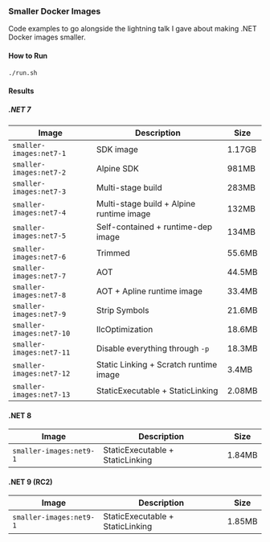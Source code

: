 ### Smaller Docker Images
Code examples to go alongside the lightning talk I gave about making .NET Docker images smaller.

#### How to Run

``` bash
./run.sh
```

#### Results

##### .NET 7

| Image | Description | Size |
| --- | --- | --- |
| `smaller-images:net7-1` | SDK image | 1.17GB |
| `smaller-images:net7-2` | Alpine SDK | 981MB |
| `smaller-images:net7-3` | Multi-stage build | 283MB |
| `smaller-images:net7-4` | Multi-stage build + Alpine runtime image | 132MB |
| `smaller-images:net7-5` | Self-contained + runtime-dep image | 134MB |
| `smaller-images:net7-6` | Trimmed | 55.6MB |
| `smaller-images:net7-7` | AOT | 44.5MB |
| `smaller-images:net7-8` | AOT + Apline runtime image | 33.4MB |
| `smaller-images:net7-9` | Strip Symbols | 21.6MB |
| `smaller-images:net7-10` | IlcOptimization | 18.6MB |
| `smaller-images:net7-11` | Disable everything through `-p` | 18.3MB |
| `smaller-images:net7-12` | Static Linking + Scratch runtime image | 3.4MB |
| `smaller-images:net7-13` | StaticExecutable + StaticLinking | 2.08MB |

#### .NET 8

| Image | Description | Size |
| --- | --- | --- |
| `smaller-images:net9-1` | StaticExecutable + StaticLinking | 1.84MB |

#### .NET 9 (RC2)

| Image | Description | Size |
| --- | --- | --- |
| `smaller-images:net9-1` | StaticExecutable + StaticLinking | 1.85MB |